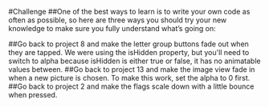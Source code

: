 #Challenge
##One of the best ways to learn is to write your own code as often as possible, so here are three ways you should try your new knowledge to make sure you fully understand what’s going on:

##Go back to project 8 and make the letter group buttons fade out when they are tapped. We were using the isHidden property, but you'll need to switch to alpha because isHidden is either true or false, it has no animatable values between.
##Go back to project 13 and make the image view fade in when a new picture is chosen. To make this work, set the alpha to 0 first.
##Go back to project 2 and make the flags scale down with a little bounce when pressed.
